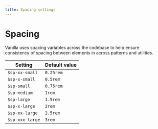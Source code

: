 ```yaml
---
title: Spacing settings
---
```


# Spacing

Vanilla uses spacing variables across the codebase to help ensure consistency of spacing between elements in across patterns and utilities.

Setting  | Default value
 ------------- | -------------
`$sp-xx-small` | `0.25rem`
`$sp-x-small` | `0.5rem`
`$sp-small` | `0.75rem`
`$sp-medium` | `1rem`
`$sp-large` | `1.5rem`
`$sp-x-large` | `2rem`
`$sp-xx-large` | `2.5rem`
`$sp-xxx-large` | `3rem`


